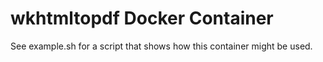 # wkhtmltopdf Docker Container

See example.sh for a script that shows how this container might be used.

